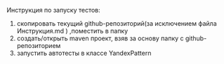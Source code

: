 Инструкция по запуску тестов:
1) скопировать текущий github-репозиторий(за исключением файла Инструкция.md ) ,поместить в папку
2) создать/открыть maven проект, взяв за основу папку с github-репозиторием
3) запустить автотесты  в классе YandexPattern
